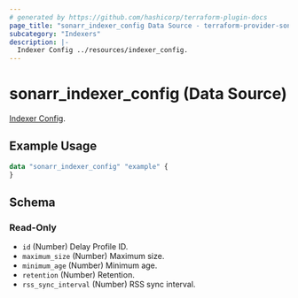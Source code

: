 ```yaml
---
# generated by https://github.com/hashicorp/terraform-plugin-docs
page_title: "sonarr_indexer_config Data Source - terraform-provider-sonarr"
subcategory: "Indexers"
description: |-
  Indexer Config ../resources/indexer_config.
---
```


# sonarr_indexer_config (Data Source)

<!-- subcategory:Indexers -->
[Indexer Config](../resources/indexer_config).

## Example Usage

```terraform
data "sonarr_indexer_config" "example" {
}
```

<!-- schema generated by tfplugindocs -->
## Schema

### Read-Only

- `id` (Number) Delay Profile ID.
- `maximum_size` (Number) Maximum size.
- `minimum_age` (Number) Minimum age.
- `retention` (Number) Retention.
- `rss_sync_interval` (Number) RSS sync interval.
